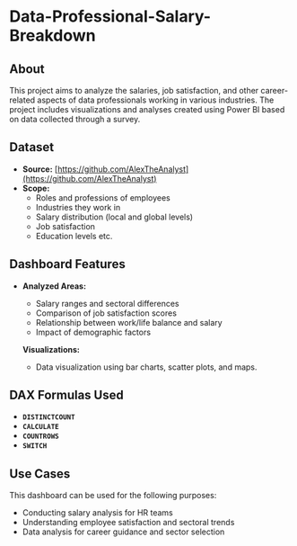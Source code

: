 # Data-Professional-Salary-Breakdown

## About  
This project aims to analyze the salaries, job satisfaction, and other career-related aspects of data professionals working in various industries. The project includes visualizations and analyses created using Power BI based on data collected through a survey.

## Dataset  
- **Source:** [https://github.com/AlexTheAnalyst](https://github.com/AlexTheAnalyst)  
- **Scope:**  
  - Roles and professions of employees  
  - Industries they work in  
  - Salary distribution (local and global levels)  
  - Job satisfaction  
  - Education levels etc.

## Dashboard Features  
- **Analyzed Areas:**  
  - Salary ranges and sectoral differences  
  - Comparison of job satisfaction scores  
  - Relationship between work/life balance and salary  
  - Impact of demographic factors
     
  **Visualizations:**  
  - Data visualization using bar charts, scatter plots, and maps.
    
##  DAX Formulas Used  
- **`DISTINCTCOUNT`**  
- **`CALCULATE`**  
- **`COUNTROWS`**  
- **`SWITCH`**
  
## Use Cases  
This dashboard can be used for the following purposes:  
- Conducting salary analysis for HR teams  
- Understanding employee satisfaction and sectoral trends  
- Data analysis for career guidance and sector selection  




